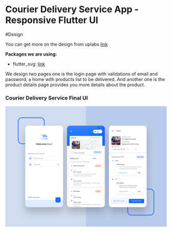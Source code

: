 # Courier Delivery Service App - Responsive Flutter UI

#Design

You can get more on the design from uplabs [link](https://www.uplabs.com/posts/courier-app-delivery-service)

**Packages we are using:**

- flutter_svg: [link](https://pub.dev/packages/flutter_svg)

We design two pages one is the login page with validations of email and password,  a home with products list to be delivered. And another one is the product details page provides you more details about the product.

### Courier Delivery Service Final UI

![Preview](/preview.png)